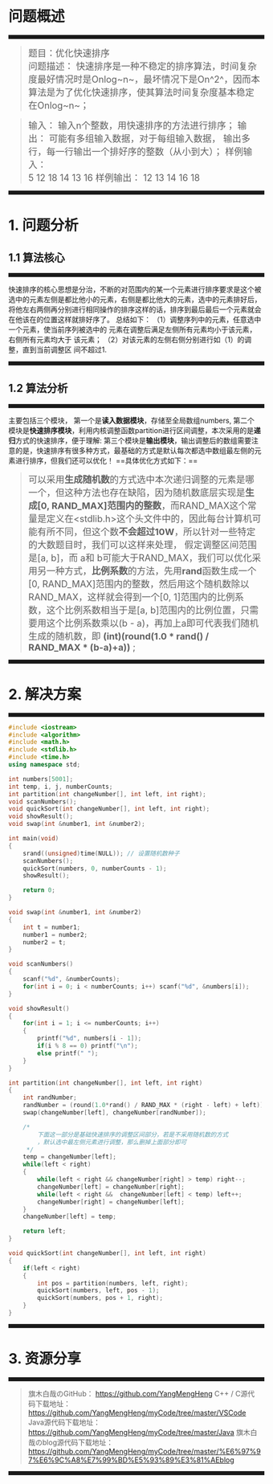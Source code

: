 ﻿# 问题概述
<hr style=" border:solid; width:100%; height:2px;" color=#000000 size=1">

> <font size=4>题目：优化快速排序<br />
> 问题描述：
	快速排序是一种不稳定的排序算法，时间复杂度最好情况时是Onlog~n~，最坏情况下是On^2^，因而本算法是为了优化快速排序，使其算法时间复杂度基本稳定在Onlog~n~；
</font>

> <font size=4>输入：
	输入n个整数，用快速排序的方法进行排序；
> 输出：
	可能有多组输入数据，对于每组输入数据，
	输出多行，每一行输出一个排好序的整数（从小到大）；
> 样例输入： 	
> 5
	12
	18
	14
	13
	16
> 样例输出： 
> 12
	13
	14
	16
	18
</font>
<hr style=" border:solid; width:100%; height:2px;" color=#000000 size=1">

# 1. 问题分析
## 1.1 算法核心
<hr style=" border:solid; width:100%; height:2px;" color=#000000 size=1">

快速排序的核心思想是分治，不断的对范围内的某一个元素进行排序要求是这个被选中的元素左侧是都比他小的元素，右侧是都比他大的元素，选中的元素排好后，将他左右两侧再分别进行相同操作的排序这样的话，排序到最后最后一个元素就会在他该在的位置这样就排好序了。
	总结如下：
	（1）调整序列中的元素，任意选中一个元素，使当前序列被选中的
	元素在调整后满足左侧所有元素均小于该元素，右侧所有元素均大于
	该元素；
	（2）对该元素的左侧右侧分别进行如（1）的调整，直到当前调整区
	间不超过1.
<hr style=" border:solid; width:100%; height:2px;" color=#000000 size=1">

## 1.2 算法分析
<hr style=" border:solid; width:100%; height:2px;" color=#000000 size=1">

主要包括三个模块，
第一个是**读入数据模块**，存储至全局数组numbers,
第二个模块是**快速排序模块**，利用内核调整函数partition进行区间调整，本次采用的是**递归**方式的快速排序，便于理解:
第三个模块是**输出模块**，输出调整后的数组需要注意的是，快速排序有很多种方式，最基础的方式是默认每次都选中数组最左侧的元素进行排序，但我们还可以优化！
==具体优化方式如下：==
> <font size=4> 可以采用**生成随机数**的方式选中本次递归调整的元素是哪一个，但这种方法也存在缺陷，因为随机数底层实现是**生成[0, RAND_MAX]范围内的整数**，而RAND_MAX这个常量是定义在<stdlib.h>这个头文件中的，因此每台计算机可能有所不同，但这个数**不会超过10W**，所以针对一些特定的大数题目时，我们可以这样来处理，
> 假定调整区间范围是[a, b]，而 a和 b可能大于RAND_MAX，我们可以优化采用另一种方式，**比例系数**的方法，先用**rand**函数生成一个[0, RAND_MAX]范围内的整数，然后用这个随机数除以RAND_MAX，这样就会得到一个[0, 1]范围内的比例系数，这个比例系数相当于是[a, b]范围内的比例位置，只需要用这个比例系数乘以(b - a)，再加上a即可代表我们随机生成的随机数，即 __(int)(round(1.0 * rand() / RAND_MAX * (b-a)+a))__ ;
</font>
<hr style=" border:solid; width:100%; height:2px;" color=#000000 size=1">

# 2. 解决方案
<hr style=" border:solid; width:100%; height:2px;" color=#000000 size=1">

```cpp
#include <iostream>
#include <algorithm>
#include <math.h>
#include <stdlib.h>
#include <time.h>
using namespace std;

int numbers[5001];
int temp, i, j, numberCounts;
int partition(int changeNumber[], int left, int right);
void scanNumbers();
void quickSort(int changeNumber[], int left, int right);
void showResult();
void swap(int &number1, int &number2);

int main(void)
{
	srand((unsigned)time(NULL)); // 设置随机数种子
	scanNumbers();
	quickSort(numbers, 0, numberCounts - 1);
	showResult();

	return 0;
}

void swap(int &number1, int &number2)
{
	int t = number1;
	number1 = number2;
	number2 = t;
}

void scanNumbers()
{
	scanf("%d", &numberCounts);
	for(int i = 0; i < numberCounts; i++) scanf("%d", &numbers[i]);
}

void showResult()
{
	for(int i = 1; i <= numberCounts; i++)
	{
		printf("%d", numbers[i - 1]);
		if(i % 8 == 0) printf("\n");
		else printf(" ");
	}
}

int partition(int changeNumber[], int left, int right)
{
	int randNumber;
	randNumber = (round(1.0*rand() / RAND_MAX * (right - left) + left));
	swap(changeNumber[left], changeNumber[randNumber]);

	/*
		下面这一部分是基础快速排序的调整区间部分，若是不采用随机数的方式
		，默认选中最左侧元素进行调整，那么删掉上面部分即可
	 */
	temp = changeNumber[left];
	while(left < right)
	{
		while(left < right && changeNumber[right] > temp) right--;
		changeNumber[left] = changeNumber[right];
		while(left < right &&  changeNumber[left] < temp) left++;
		changeNumber[right] = changeNumber[left];
	}
	changeNumber[left] = temp;

	return left;
}

void quickSort(int changeNumber[], int left, int right)
{
	if(left < right)
	{
		int pos = partition(numbers, left, right);
		quickSort(numbers, left, pos - 1);
		quickSort(numbers, pos + 1, right);
	}
}
```

<hr style=" border:solid; width:100%; height:2px;" color=#000000 size=1">

# 3. 资源分享
<hr style=" border:solid; width:100%; height:2px;" color=#000000 size=1">

> 旗木白哉のGitHub：
> https://github.com/YangMengHeng
> C++ / C源代码下载地址：
> https://github.com/YangMengHeng/myCode/tree/master/VSCode
> Java源代码下载地址：
> https://github.com/YangMengHeng/myCode/tree/master/Java
> 旗木白哉のblog源代码下载地址：
>https://github.com/YangMengHeng/myCode/tree/master/%E6%97%97%E6%9C%A8%E7%99%BD%E5%93%89%E3%81%AEblog

<hr style=" border:solid; width:100%; height:2px;" color=#000000 size=1">

